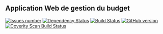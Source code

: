 
## Application Web de gestion du budget
<a href='https://github.com/vzwingma/gestion-budget/issues'><img src='http://githubbadges.herokuapp.com/vzwingma/gestion-budget/issues?style=square' alt='Issues number' /></a>
[![Dependency Status](https://www.versioneye.com/user/projects/5676cf19107997003e000a79/badge.svg?style=flat)](https://www.versioneye.com/user/projects/5676cf19107997003e000a79)
<a href='https://travis-ci.org/vzwingma/gestion-budget/branches'><img src='https://travis-ci.org/vzwingma/gestion-budget.svg' alt='Build Status' /></a>
[![GitHub version](https://badge.fury.io/gh/vzwingma%2Fgestion-budget.svg)](https://badge.fury.io/gh/vzwingma%2Fgestion-budget)
<a href="https://scan.coverity.com/projects/vzwingma-gestion-budget">
  <img alt="Coverity Scan Build Status"
       src="https://img.shields.io/coverity/scan/7385.svg"/>
</a>